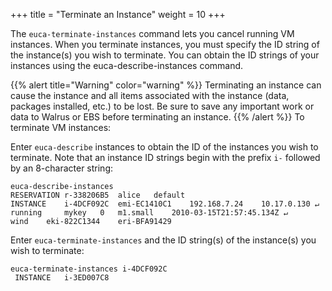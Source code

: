 +++
title = "Terminate an Instance"
weight = 10
+++

The `euca-terminate-instances` command lets you cancel running VM instances. When you terminate instances, you must specify the ID string of the instance(s) you wish to terminate. You can obtain the ID strings of your instances using the euca-describe-instances command. 


{{% alert title="Warning" color="warning" %}}
Terminating an instance can cause the instance and all items associated with the instance (data, packages installed, etc.) to be lost. Be sure to save any important work or data to Walrus or EBS before terminating an instance. 
{{% /alert %}}
To terminate VM instances: 

Enter `euca-describe` instances to obtain the ID of the instances you wish to terminate. Note that an instance ID strings begin with the prefix `i-` followed by an 8-character string: 

    euca-describe-instances
    RESERVATION	r-338206B5	alice	default
    INSTANCE	i-4DCF092C  emi-EC1410C1	192.168.7.24	10.17.0.130 ↵
    running 	mykey 	0 	m1.small 	2010-03-15T21:57:45.134Z ↵
    wind 	eki-822C1344 	eri-BFA91429

Enter `euca-terminate-instances` and the ID string(s) of the instance(s) you wish to terminate: 

    euca-terminate-instances i-4DCF092C
     INSTANCE	i-3ED007C8

